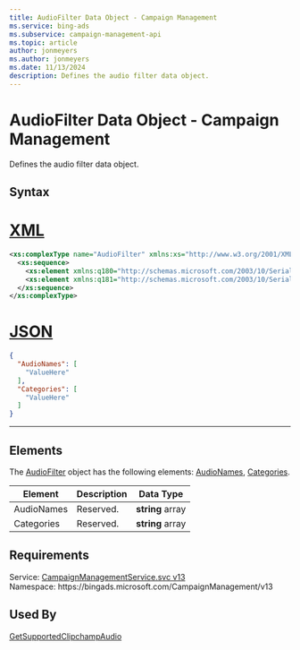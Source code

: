```yaml
---
title: AudioFilter Data Object - Campaign Management
ms.service: bing-ads
ms.subservice: campaign-management-api
ms.topic: article
author: jonmeyers
ms.author: jonmeyers
ms.date: 11/13/2024
description: Defines the audio filter data object.
---
```

# AudioFilter Data Object - Campaign Management
Defines the audio filter data object.

## Syntax

# [XML](#tab/xml)

```xml
<xs:complexType name="AudioFilter" xmlns:xs="http://www.w3.org/2001/XMLSchema">
  <xs:sequence>
    <xs:element xmlns:q180="http://schemas.microsoft.com/2003/10/Serialization/Arrays" minOccurs="0" name="AudioNames" nillable="true" type="q180:ArrayOfstring" />
    <xs:element xmlns:q181="http://schemas.microsoft.com/2003/10/Serialization/Arrays" minOccurs="0" name="Categories" nillable="true" type="q181:ArrayOfstring" />
  </xs:sequence>
</xs:complexType>
```

# [JSON](#tab/json)

```json
{
  "AudioNames": [
    "ValueHere"
  ],
  "Categories": [
    "ValueHere"
  ]
}
```

-----

## <a name="elements"></a>Elements

The [AudioFilter](audiofilter.md) object has the following elements: [AudioNames](#audionames), [Categories](#categories).

|Element|Description|Data Type|
|-----------|---------------|-------------|
|<a name="audionames"></a>AudioNames|Reserved.|**string** array|
|<a name="categories"></a>Categories|Reserved.|**string** array|

## Requirements
Service: [CampaignManagementService.svc v13](https://campaign.api.bingads.microsoft.com/Api/Advertiser/CampaignManagement/v13/CampaignManagementService.svc)  
Namespace: https\://bingads.microsoft.com/CampaignManagement/v13  

## Used By
[GetSupportedClipchampAudio](getsupportedclipchampaudio.md)  
